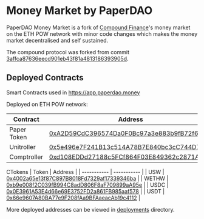 # Money Market by PaperDAO

PaperDAO Money Market is a fork of [Compound Finance](https://compound.finance)'s money market on the ETH POW network with minor code changes which makes the money market decentralised and self sustained.

The compound protocol was forked from commit [3affca87636eecd901eb43f81a4813186393905d](https://github.com/compound-finance/compound-protocol/tree/3affca87636eecd901eb43f81a4813186393905d).

## Deployed Contracts

Smart Contracts used in https://app.paperdao.money

Deployed on ETH POW network:

| Contract      | Address |
| ----------- | ----------- |
| Paper Token      | [0xA2D59CdC396574Da0F0Bc97a3e883b9fB72f6b88](https://www.oklink.com/en/ethw/address/0xA2D59CdC396574Da0F0Bc97a3e883b9fB72f6b88)       |
| Unitroller      | [0x5e496e7F241B13c514A78B7E840bc3cC744D7215](https://www.oklink.com/en/ethw/address/0x5e496e7F241B13c514A78B7E840bc3cC744D7215)       |
| Comptroller      | [0xd108EDDd27188c5FCf864F03E849362c2871A4Cb](https://www.oklink.com/en/ethw/address/0xd108EDDd27188c5FCf864F03E849362c2871A4Cb)       |


CTokens
| Token      | Address |
| ----------- | ----------- |
| USW      | [0x4002a65e13f87C897B8018Fd7329af17339346ba](https://www.oklink.com/en/ethw/address/0x4002a65e13f87C897B8018Fd7329af17339346ba)       |
| WETHW      | [0xb9e008f2C039fB994C8adD806F8aF709899aA95e](https://www.oklink.com/en/ethw/address/0xb9e008f2C039fB994C8adD806F8aF709899aA95e)       |
| USDC      | [0x0E3961A53E4d66e69E3752FD2a861FB985aaf578](https://www.oklink.com/en/ethw/address/0x0E3961A53E4d66e69E3752FD2a861FB985aaf578)       |
| USDT      | [0x66e9607A80BA77e9F208fAa9BFAaeacAb19c4112](https://www.oklink.com/en/ethw/address/0x66e9607A80BA77e9F208fAa9BFAaeacAb19c4112)       |

More deployed addresses can be viewed in [deployments](deployments/) directory.